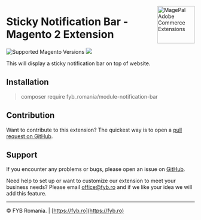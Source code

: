 <a href="https://fyb.ro/" title="Magento2 Custom Developer" ><img src="http://fyb.ro/wp-content/uploads/2022/01/fyb-logo-retina-white.png" width="100" align="right" alt="MagePal Adobe Commerce Extensions" /></a>

# Sticky Notification Bar - Magento 2 Extension
<img src="https://img.shields.io/badge/magento-2.4-brightgreen.svg?logo=magento&longCache=true" alt="Supported Magento Versions" />
<a href="https://opensource.org/licenses/OSL-3.0" target="_blank"><img src="https://img.shields.io/badge/License-OSL%203.0-blue.svg" /></a>

This will display a sticky notification bar on top of website.

## Installation

> composer require fyb_romania/module-notification-bar

Contribution
---
Want to contribute to this extension? The quickest way is to open a [pull request on GitHub](https://help.github.com/articles/using-pull-requests).


Support
---
If you encounter any problems or bugs, please open an issue on [GitHub](https://github.com/FYBRomania/module-notification-bar/issues).

Need help to set up or want to customize our extension to meet your business needs? Please email office@fyb.ro and if we like your idea we will add this feature.

---
© FYB Romania. | [https://fyb.ro](https://fyb.ro)
